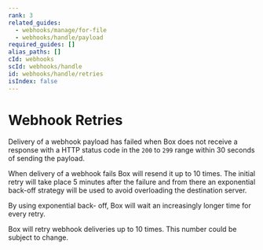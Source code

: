 ```yaml
---
rank: 3
related_guides:
  - webhooks/manage/for-file
  - webhooks/handle/payload
required_guides: []
alias_paths: []
cId: webhooks
scId: webhooks/handle
id: webhooks/handle/retries
isIndex: false
---
```

# Webhook Retries

Delivery of a webhook payload has failed when Box does not receive a
response with a HTTP status code in the `200` to `299` range within 30 seconds
of sending the payload.

When delivery of a webhook fails Box will resend it up to 10 times. The
initial retry will take place 5 minutes after the failure and from there an
exponential back-off strategy will be used to avoid overloading the destination
server.

By using exponential back- off, Box will wait an increasingly longer time for
every retry.

<Message type="notice">

Box will retry webhook deliveries up to 10 times. This number could be subject
to change.

</Message>
